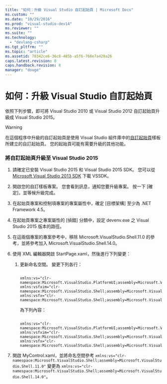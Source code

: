 ```yaml
---
title: "如何：升級 Visual Studio 自訂起始頁 | Microsoft Docs"
ms.custom: ""
ms.date: "10/29/2016"
ms.prod: "visual-studio-dev14"
ms.reviewer: ""
ms.suite: ""
ms.technology: 
  - "devlang-csharp"
ms.tgt_pltfrm: ""
ms.topic: "article"
ms.assetid: 78342ce6-36c8-485b-a5f6-760e7a420a26
caps.latest.revision: 8
caps.handback.revision: 8
manager: "douge"
---
```

# 如何：升級 Visual Studio 自訂起始頁
依照下列步驟，即可將 Visual Studio 2010 或 Visual Studio 2012 自訂起始頁升級成 Visual Studio 2015。  
  
> [!WARNING]
>  在這個程序中升級的自訂起始頁是使用 Visual Studio 組件庫中的[自訂起始頁](http://visualstudiogallery.msdn.microsoft.com/f655a5dc-1a2d-4eca-b774-76c352c03b87)樣板所建立的自訂起始頁。 您的起始頁可能有需要升級的其他功能。  
  
### 將自訂起始頁升級至 Visual Studio 2015  
  
1.  請確定已安裝 Visual Studio 2015 和 Visual Studio 2015 SDK。 您可以從 [Microsoft Visual Studio 2013 SDK](http://go.microsoft.com/?linkid=9863867) 下載 VSSDK。  
  
2.  開啟您的自訂樣板專案。 您會看到訊息，通知您要升級專案。 按一下 \[確定\]，並等候升級完成。  
  
3.  在起始頁專案和控制項專案的專案屬性中，確定 \[目標架構\] 至少為 .NET Framework 4.5。  
  
4.  在起始頁專案之專案屬性的 \[偵錯\] 分類中，設定 devenv.exe 之 Visual Studio 2015 版本的路徑。  
  
5.  在這兩個專案的專案參考中，移除 Microsoft.VisualStudio.Shell.11.0 的參考，並將參考加入 Microsoft.VisualStudio.Shell.14.0。  
  
6.  使用 XML 編輯器開啟 StartPage.xaml，然後進行下列變更：  
  
    1.  更新命名空間。 變更下列各行：  
  
        ```  
  
        xmlns:vs="clr-namespace:Microsoft.VisualStudio.PlatformUI;assembly=Microsoft.VisualStudio.Shell.11.0" xmlns:vsfxim="clr-namespace:Microsoft.VisualStudio.Shell;assembly=Microsoft.VisualStudio.Shell.Immutable.11.0" xmlns:vsfx="clr-namespace:Microsoft.VisualStudio.Shell;assembly=Microsoft.VisualStudio.Shell.11.0"  
        ```  
  
         為下列內容：  
  
        ```  
  
        xmlns:vs="clr-namespace:Microsoft.VisualStudio.PlatformUI;assembly=Microsoft.VisualStudio.Shell.142.0" xmlns:vsfxim="clr-namespace:Microsoft.VisualStudio.Shell;assembly=Microsoft.VisualStudio.Shell.Immutable.14.0" xmlns:vsfx="clr-namespace:Microsoft.VisualStudio.Shell;assembly=Microsoft.VisualStudio.Shell.14.0"  
        ```  
  
7.  開啟 MyControl.xaml，並將命名空間參考 `xmlns:vs="clr-namespace:Microsoft.VisualStudio.Shell;assembly=Microsoft.VisualStudio.Shell.11.0"` 變更為 `xmlns:vs="clr-namespace:Microsoft.VisualStudio.Shell;assembly=Microsoft.VisualStudio.Shell.14.0"`。